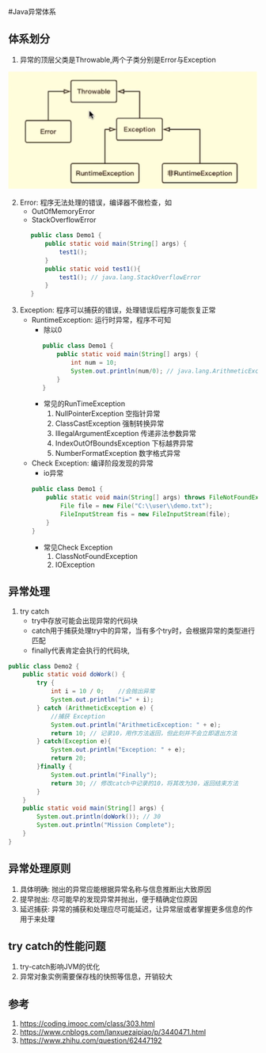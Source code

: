 #Java异常体系
## 体系划分
1. 异常的顶层父类是Throwable,两个子类分别是Error与Exception

![](./construction.png)

2. Error: 程序无法处理的错误，编译器不做检查，如
    * OutOfMemoryError
    * StackOverflowError
    ```java
       public class Demo1 {
           public static void main(String[] args) {
               test1();
           }
           public static void test1(){
               test1(); // java.lang.StackOverflowError
           }
       }

    ```
3. Exception: 程序可以捕获的错误，处理错误后程序可能恢复正常
    * RuntimeException: 运行时异常，程序不可知
        * 除以0
        ```java
           public class Demo1 {
               public static void main(String[] args) {
                   int num = 10;
                   System.out.println(num/0); // java.lang.ArithmeticException: / by zero
               }
           }
        ```
        * 常见的RunTimeException
            1. NullPointerException 空指针异常
            2. ClassCastException 强制转换异常
            3. IllegalArgumentException 传递非法参数异常
            4. IndexOutOfBoundsException 下标越界异常
            5. NumberFormatException 数字格式异常
    * Check Exception: 编译阶段发现的异常
        * io异常
        ```java
        public class Demo1 {
            public static void main(String[] args) throws FileNotFoundException {
                File file = new File("C:\\user\\demo.txt");
                FileInputStream fis = new FileInputStream(file);
            }
        }
        ```
        * 常见Check Exception
            1. ClassNotFoundException
            2. IOException
## 异常处理
1. try catch
    * try中存放可能会出现异常的代码块
    * catch用于捕获处理try中的异常，当有多个try时，会根据异常的类型进行匹配
    * finally代表肯定会执行的代码块,
```java
public class Demo2 {
    public static void doWork() {
        try {
            int i = 10 / 0;    //会抛出异常
            System.out.println("i=" + i);
        } catch (ArithmeticException e) {
            //捕获 Exception
            System.out.println("ArithmeticException: " + e);
            return 10; // 记录10，用作方法返回，但此刻并不会立即退出方法
        } catch(Exception e){
            System.out.println("Exception: " + e);
            return 20;
        }finally {
            System.out.println("Finally");
            return 30; // 修改catch中记录的10，将其改为30，返回结束方法
        }
    }
    public static void main(String[] args) {
        System.out.println(doWork()); // 30
        System.out.println("Mission Complete");
    }
}
```
## 异常处理原则
1. 具体明确: 抛出的异常应能根据异常名称与信息推断出大致原因
2. 提早抛出: 尽可能早的发现异常并抛出，便于精确定位原因
3. 延迟捕获: 异常的捕获和处理应尽可能延迟，让异常层或者掌握更多信息的作用于来处理
## try catch的性能问题
1. try-catch影响JVM的优化
2. 异常对象实例需要保存栈的快照等信息，开销较大
## 参考
1. https://coding.imooc.com/class/303.html
2. https://www.cnblogs.com/lanxuezaipiao/p/3440471.html
3. https://www.zhihu.com/question/62447192